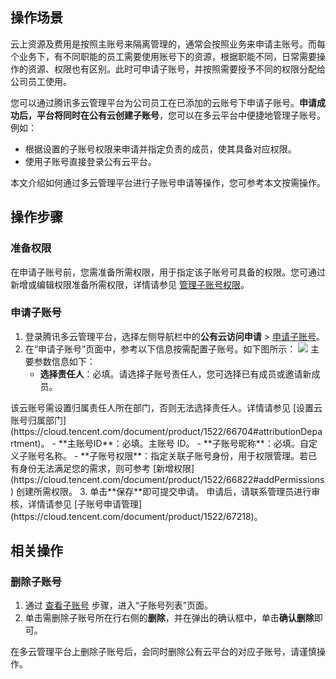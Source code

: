 ## 操作场景
云上资源及费用是按照主账号来隔离管理的，通常会按照业务来申请主账号。而每个业务下，有不同职能的员工需要使用账号下的资源，根据职能不同，日常需要操作的资源、权限也有区别。此时可申请子账号，并按照需要授予不同的权限分配给公司员工使用。

您可以通过腾讯多云管理平台为公司员工在已添加的云账号下申请子账号。**申请成功后，平台将同时在公有云创建子账号**，您可以在多云平台中便捷地管理子账号。例如：

- 根据设置的子账号权限来申请并指定负责的成员，使其具备对应权限。
- 使用子账号直接登录公有云平台。


本文介绍如何通过多云管理平台进行子账号申请等操作，您可参考本文按需操作。




## 操作步骤

### 准备权限
在申请子账号前，您需准备所需权限，用于指定该子账号可具备的权限。您可通过新增或编辑权限准备所需权限，详情请参见 [管理子账号权限](https://cloud.tencent.com/document/product/1522/66822)。



### 申请子账号
1. 登录腾讯多云管理平台，选择左侧导航栏中的**公有云访问申请** > [申请子账号](https://cmp.tencent.cn/account/apply-sub)。
2. 在“申请子账号”页面中，参考以下信息按需配置子账号。如下图所示：
![](https://qcloudimg.tencent-cloud.cn/raw/49047750e9acc8c1d2b277a4f3b74614.png)
主要参数信息如下：
   - **选择责任人**：必填。请选择子账号责任人，您可选择已有成员或邀请新成员。
  <dx-alert infotype="explain" title="">
  该云账号需设置归属责任人所在部门，否则无法选择责任人。详情请参见 [设置云账号归属部门](https://cloud.tencent.com/document/product/1522/66704#attributionDepartment)。
</dx-alert>
   - **主账号ID**：必填。主账号 ID。
   - **子账号昵称**：必填。自定义子账号名称。
   - **子账号权限**：指定关联子账号身份，用于权限管理。若已有身份无法满足您的需求，则可参考 [新增权限](https://cloud.tencent.com/document/product/1522/66822#addPermissions) 创建所需权限。
3. 单击**保存**即可提交申请。
申请后，请联系管理员进行审核，详情请参见 [子账号申请管理](https://cloud.tencent.com/document/product/1522/67218)。


## 相关操作

### 删除子账号
1. 通过 [查看子账号](#viewAccount) 步骤，进入“子账号列表”页面。
2. 单击需删除子账号所在行右侧的**删除**，并在弹出的确认框中，单击**确认删除**即可。
<dx-alert infotype="notice" title="">
在多云管理平台上删除子账号后，会同时删除公有云平台的对应子账号，请谨慎操作。
</dx-alert>

